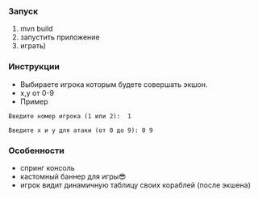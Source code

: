 ### Запуск
 1) mvn build
 2) запустить приложение
 3) играть)

### Инструкции

- Выбираете игрока которым будете совершать экшон.
- х,у от 0-9  
- Пример

``
Введите номер игрока (1 или 2): 
1
``

``
Введите x и y для атаки (от 0 до 9): 0 9
``
### Особенности

- спринг консоль
- кастомный баннер для игры😎
- игрок видит динамичную таблицу своих кораблей (после экшена)
